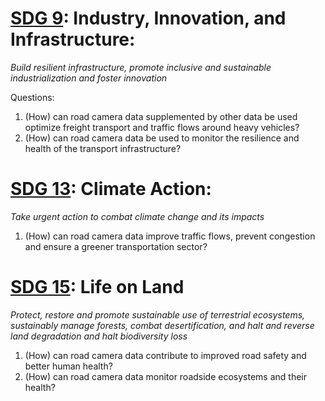 # [SDG 9](https://sdgs.un.org/goals/goal9): Industry, Innovation, and Infrastructure: 

*Build resilient infrastructure, promote inclusive and sustainable industrialization and foster innovation*

Questions:

1. (How) can road camera data supplemented by other data be used optimize freight transport and traffic flows around heavy vehicles?
2. (How) can road camera data be used to monitor the resilience and health of the transport infrastructure?


# [SDG 13](https://sdgs.un.org/goals/goal13): Climate Action:

*Take urgent action to combat climate change and its impacts* 

1. (How) can road camera data improve traffic flows, prevent congestion and ensure a greener transportation sector?


# [SDG 15](https://sdgs.un.org/goals/goal15): Life on Land

*Protect, restore and promote sustainable use of terrestrial ecosystems, sustainably manage forests, combat desertification, and halt and reverse land degradation and halt biodiversity loss*

1. (How) can road camera data contribute to improved road safety and better human health?
2. (How) can road camera data monitor roadside ecosystems and their health?



